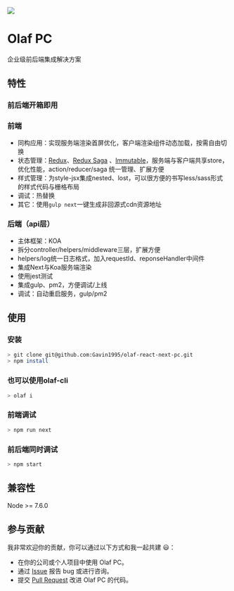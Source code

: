 ![](https://github.com/Gavin1995/olaf-react-next-pc/blob/master/static/cdn/img/logo-green.png)

# Olaf PC
企业级前后端集成解决方案

## 特性
### **前后端开箱即用**
### 前端
- 同构应用：实现服务端渲染首屏优化，客户端渲染组件动态加载，按需自由切换
- 状态管理：[Redux](https://github.com/reactjs/redux)、[Redux Saga](https://github.com/redux-saga/redux-saga) 、[Immutable](https://facebook.github.io/immutable-js/)，服务端与客户端共享store，优化性能，action/reducer/saga 统一管理、扩展方便
- 样式管理：为style-jsx集成nested、lost，可以很方便的书写less/sass形式的样式代码与栅格布局
- 调试：热替换
- 其它：使用`gulp next`一键生成非回源式cdn资源地址

### 后端（api层）
- 主体框架：KOA
- 拆分controller/helpers/middleware三层，扩展方便
- helpers/log统一日志格式，加入requestId、reponseHandler中间件
- 集成Next与Koa服务端渲染
- 使用jest测试
- 集成gulp、pm2，方便调试/上线
- 调试：自动重启服务，gulp/pm2

## 使用

### 安装
```bash
> git clone git@github.com:Gavin1995/olaf-react-next-pc.git
> npm install
```
### 也可以使用olaf-cli
```bash
> olaf i
```

### 前端调试
```bash
> npm run next
```

### 前后端同时调试
```bash
> npm start
```
## 兼容性

Node >= 7.6.0

## 参与贡献

我非常欢迎你的贡献，你可以通过以下方式和我一起共建 :smiley:：

- 在你的公司或个人项目中使用 Olaf PC。
- 通过 [Issue](https://github.com/Gavin1995/olaf-react-next-pc/issues) 报告 bug 或进行咨询。
- 提交 [Pull Request](https://github.com/Gavin1995/olaf-react-next-pc/pulls) 改进 Olaf PC 的代码。

